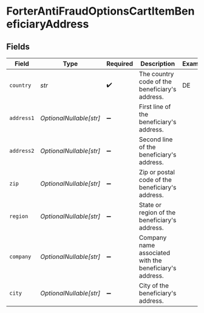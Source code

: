 # ForterAntiFraudOptionsCartItemBeneficiaryAddress


## Fields

| Field                                                   | Type                                                    | Required                                                | Description                                             | Example                                                 |
| ------------------------------------------------------- | ------------------------------------------------------- | ------------------------------------------------------- | ------------------------------------------------------- | ------------------------------------------------------- |
| `country`                                               | *str*                                                   | :heavy_check_mark:                                      | The country code of the beneficiary's address.          | DE                                                      |
| `address1`                                              | *OptionalNullable[str]*                                 | :heavy_minus_sign:                                      | First line of the beneficiary's address.                |                                                         |
| `address2`                                              | *OptionalNullable[str]*                                 | :heavy_minus_sign:                                      | Second line of the beneficiary's address.               |                                                         |
| `zip`                                                   | *OptionalNullable[str]*                                 | :heavy_minus_sign:                                      | Zip or postal code of the beneficiary's address.        |                                                         |
| `region`                                                | *OptionalNullable[str]*                                 | :heavy_minus_sign:                                      | State or region of the beneficiary's address.           |                                                         |
| `company`                                               | *OptionalNullable[str]*                                 | :heavy_minus_sign:                                      | Company name associated with the beneficiary's address. |                                                         |
| `city`                                                  | *OptionalNullable[str]*                                 | :heavy_minus_sign:                                      | City of the beneficiary's address.                      |                                                         |